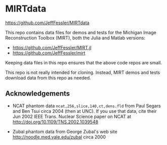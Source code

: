 # MIRTdata
https://github.com/JeffFessler/MIRTdata

This repo contains data files for demos and tests
for the Michigan Image Reconstruction Toolbox (MIRT),
both the Julia and Matlab versions:
* https://github.com/JeffFessler/MIRT.jl
* https://github.com/JeffFessler/mirt

Keeping data files in this repo ensures that the above code repos are small.

This repo is not really intended for cloning.
Instead, MIRT demos and tests download data from this repo as needed.


## Acknowledgements

* NCAT phantom data `ncat,256,slice,140,ct,dens.fld` from Paul Segars and Ben Tsui circa 2004 (then at UNC).
If you use that data, cite their Jun 2002 IEEE Trans. Nuclear Science paper on NCAT at http://doi.org/10.1109/TNS.2002.1039548

* Zubal phantom data from George Zubal's web site http://noodle.med.yale.edu/zubal circa 2000
